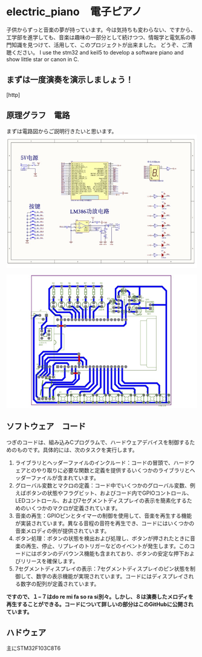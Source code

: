 # electric_piano　電子ピアノ
子供からずっと音楽の夢が持っています。今は気持ちも変わらない、ですから、工学部を進学しても、音楽は趣味の一部分として続けつつ、情報学と電気系の専門知識を見つけて、活用して、このプロジェクトが出来ました。
どうぞ、ご清聴ください。
I use the stm32 and keil5 to develop a software piano and show little star or canon in C.

## まずは一度演奏を演示しましょう！
[http]

## 原理グラフ　電路
まずは電路図からご説明行きたいと思います。
![取扱い書とPCB](https://github.com/KokoroSinx/electric_piano/blob/main/PDF格式的原理图和PCB.jpg?raw=true)

![電路](https://github.com/KokoroSinx/electric_piano/blob/main/PDF格式的原理图和PCB2.jpg?raw=true)

## ソフトウェア　コード
つぎのコードは、組み込みCプログラムで、ハードウェアデバイスを制御するためのものです。具体的には、次のタスクを実行します。

1. ライブラリとヘッダーファイルのインクルード：コードの冒頭で、ハードウェアとのやり取りに必要な関数と定義を提供するいくつかのライブラリとヘッダーファイルが含まれています。
2. グローバル変数とマクロの定義：コード中でいくつかのグローバル変数、例えばボタンの状態やフラグビット、およびコード内でGPIOコントロール、LEDコントロール、および7セグメントディスプレイの表示を簡素化するためのいくつかのマクロが定義されています。
3. 音楽の再生：GPIOピンとタイマーの制御を使用して、音楽を再生する機能が実装されています。異なる音程の音符を再生でき、コードにはいくつかの音楽メロディの例が提供されています。
4. ボタン処理：ボタンの状態を検出および処理し、ボタンが押されたときに音楽の再生、停止、リプレイのトリガーなどのイベントが発生します。このコードにはボタンのデバウンス機能も含まれており、ボタンの安定な押下およびリリースを確保します。
5. 7セグメントディスプレイの表示：7セグメントディスプレイのピン状態を制御して、数字の表示機能が実現されています。コードにはディスプレイされる数字の配列が定義されています。

**ですので、１−７はdo re mi fa so ra si別々。しかし、８は演奏したメロディを再生することができる。コードについて詳しいの部分はこのGitHubに公開されています。**

## ハドウェア
主にSTM32F103C8T6
